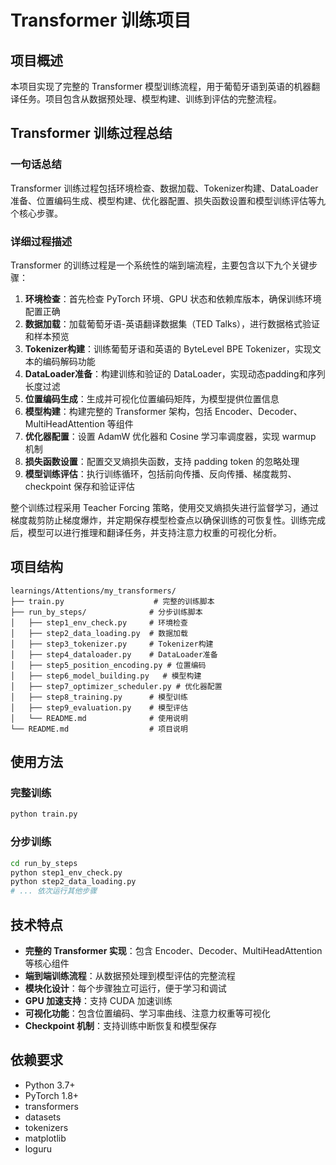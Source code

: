 # Transformer 训练项目

## 项目概述

本项目实现了完整的 Transformer 模型训练流程，用于葡萄牙语到英语的机器翻译任务。项目包含从数据预处理、模型构建、训练到评估的完整流程。

## Transformer 训练过程总结

### 一句话总结
Transformer 训练过程包括环境检查、数据加载、Tokenizer构建、DataLoader准备、位置编码生成、模型构建、优化器配置、损失函数设置和模型训练评估等九个核心步骤。

### 详细过程描述

Transformer 的训练过程是一个系统性的端到端流程，主要包含以下九个关键步骤：

1. **环境检查**：首先检查 PyTorch 环境、GPU 状态和依赖库版本，确保训练环境配置正确
2. **数据加载**：加载葡萄牙语-英语翻译数据集（TED Talks），进行数据格式验证和样本预览
3. **Tokenizer构建**：训练葡萄牙语和英语的 ByteLevel BPE Tokenizer，实现文本的编码解码功能
4. **DataLoader准备**：构建训练和验证的 DataLoader，实现动态padding和序列长度过滤
5. **位置编码生成**：生成并可视化位置编码矩阵，为模型提供位置信息
6. **模型构建**：构建完整的 Transformer 架构，包括 Encoder、Decoder、MultiHeadAttention 等组件
7. **优化器配置**：设置 AdamW 优化器和 Cosine 学习率调度器，实现 warmup 机制
8. **损失函数设置**：配置交叉熵损失函数，支持 padding token 的忽略处理
9. **模型训练评估**：执行训练循环，包括前向传播、反向传播、梯度裁剪、checkpoint 保存和验证评估

整个训练过程采用 Teacher Forcing 策略，使用交叉熵损失进行监督学习，通过梯度裁剪防止梯度爆炸，并定期保存模型检查点以确保训练的可恢复性。训练完成后，模型可以进行推理和翻译任务，并支持注意力权重的可视化分析。

## 项目结构

```
learnings/Attentions/my_transformers/
├── train.py                    # 完整的训练脚本
├── run_by_steps/              # 分步训练脚本
│   ├── step1_env_check.py     # 环境检查
│   ├── step2_data_loading.py  # 数据加载
│   ├── step3_tokenizer.py     # Tokenizer构建
│   ├── step4_dataloader.py    # DataLoader准备
│   ├── step5_position_encoding.py # 位置编码
│   ├── step6_model_building.py   # 模型构建
│   ├── step7_optimizer_scheduler.py # 优化器配置
│   ├── step8_training.py      # 模型训练
│   ├── step9_evaluation.py    # 模型评估
│   └── README.md              # 使用说明
└── README.md                  # 项目说明
```

## 使用方法

### 完整训练
```bash
python train.py
```

### 分步训练
```bash
cd run_by_steps
python step1_env_check.py
python step2_data_loading.py
# ... 依次运行其他步骤
```

## 技术特点

- **完整的 Transformer 实现**：包含 Encoder、Decoder、MultiHeadAttention 等核心组件
- **端到端训练流程**：从数据预处理到模型评估的完整流程
- **模块化设计**：每个步骤独立可运行，便于学习和调试
- **GPU 加速支持**：支持 CUDA 加速训练
- **可视化功能**：包含位置编码、学习率曲线、注意力权重等可视化
- **Checkpoint 机制**：支持训练中断恢复和模型保存

## 依赖要求

- Python 3.7+
- PyTorch 1.8+
- transformers
- datasets
- tokenizers
- matplotlib
- loguru
